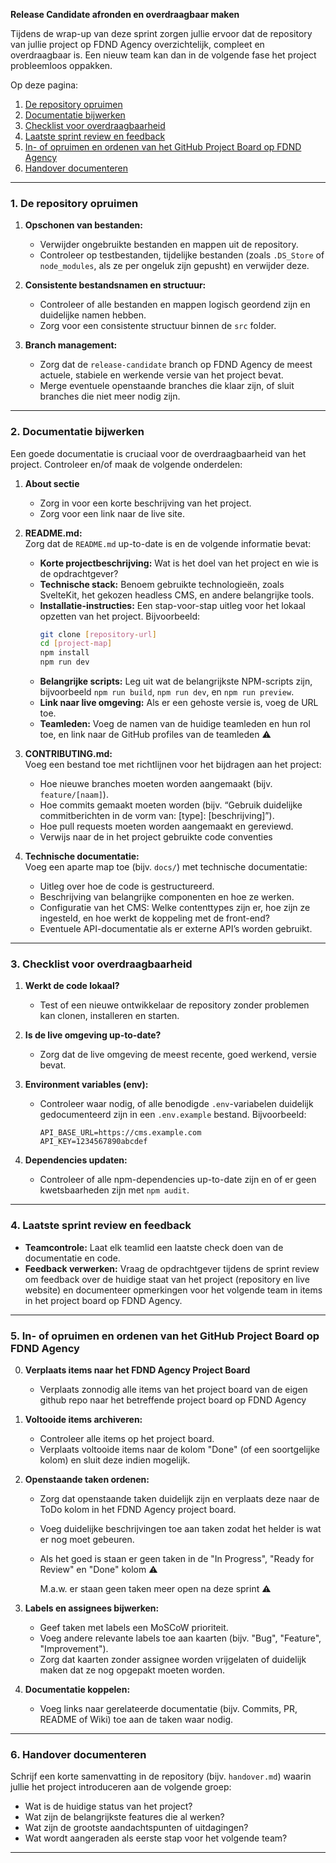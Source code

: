 **Release Candidate afronden en overdraagbaar maken**

Tijdens de wrap-up van deze sprint zorgen jullie ervoor dat de repository van jullie project op FDND Agency overzichtelijk, compleet en overdraagbaar is. Een nieuw team kan dan in de volgende fase het project probleemloos oppakken.

Op deze pagina:
1. [De repository opruimen](https://github.com/fdnd-task/release-candidate/blob/main/docs/release-candidate-oplevering.md#1-de-repository-opruimen)
2. [Documentatie bijwerken](https://github.com/fdnd-task/release-candidate/blob/main/docs/release-candidate-oplevering.md#2-documentatie-bijwerken)
3. [Checklist voor overdraagbaarheid](https://github.com/fdnd-task/release-candidate/blob/main/docs/release-candidate-oplevering.md#3-checklist-voor-overdraagbaarheid)
4. [Laatste sprint review en feedback](https://github.com/fdnd-task/release-candidate/blob/main/docs/release-candidate-oplevering.md#4-laatste-sprint-review-en-feedback)
5. [In- of opruimen en ordenen van het GitHub Project Board op FDND Agency](https://github.com/fdnd-task/release-candidate/blob/main/docs/release-candidate-oplevering.md#5-in--of-opruimen-en-ordenen-van-het-github-project-board-op-fdnd-agency)
6. [Handover documenteren](https://github.com/fdnd-task/release-candidate/blob/main/docs/release-candidate-oplevering.md#6-handover-documenteren)

---

### 1. **De repository opruimen**

1. **Opschonen van bestanden:**  
   - Verwijder ongebruikte bestanden en mappen uit de repository.
   - Controleer op testbestanden, tijdelijke bestanden (zoals `.DS_Store` of `node_modules`, als ze per ongeluk zijn gepusht) en verwijder deze.

2. **Consistente bestandsnamen en structuur:**  
   - Controleer of alle bestanden en mappen logisch geordend zijn en duidelijke namen hebben.
   - Zorg voor een consistente structuur binnen de `src` folder.

3. **Branch management:**  
   - Zorg dat de `release-candidate` branch op FDND Agency de meest actuele, stabiele en werkende versie van het project bevat.
   - Merge eventuele openstaande branches die klaar zijn, of sluit branches die niet meer nodig zijn.

---

### 2. **Documentatie bijwerken**

Een goede documentatie is cruciaal voor de overdraagbaarheid van het project. Controleer en/of maak de volgende onderdelen:

1. **About sectie** 
   - Zorg in voor een korte beschrijving van het project.
   - Zorg voor een link naar de live site.


2. **README.md:**  
   Zorg dat de `README.md` up-to-date is en de volgende informatie bevat:
   - **Korte projectbeschrijving:** Wat is het doel van het project en wie is de opdrachtgever?
   - **Technische stack:** Benoem gebruikte technologieën, zoals SvelteKit, het gekozen headless CMS, en andere belangrijke tools.
   - **Installatie-instructies:** Een stap-voor-stap uitleg voor het lokaal opzetten van het project. Bijvoorbeeld:
     ```bash
     git clone [repository-url]
     cd [project-map]
     npm install
     npm run dev
     ```
   - **Belangrijke scripts:** Leg uit wat de belangrijkste NPM-scripts zijn, bijvoorbeeld `npm run build`, `npm run dev`, en `npm run preview`.
   - **Link naar live omgeving:** Als er een gehoste versie is, voeg de URL toe.
   - **Teamleden:** Voeg de namen van de huidige teamleden en hun rol toe, en link naar de GitHub profiles van de teamleden ⚠️ 

3. **CONTRIBUTING.md:**  
   Voeg een bestand toe met richtlijnen voor het bijdragen aan het project:
   - Hoe nieuwe branches moeten worden aangemaakt (bijv. `feature/[naam]`).
   - Hoe commits gemaakt moeten worden (bijv. “Gebruik duidelijke commitberichten in de vorm van: [type]: [beschrijving]”).
   - Hoe pull requests moeten worden aangemaakt en gereviewd.
   - Verwijs naar de in het project gebruikte code conventies 

4. **Technische documentatie:**  
   Voeg een aparte map toe (bijv. `docs/`) met technische documentatie:
   - Uitleg over hoe de code is gestructureerd.
   - Beschrijving van belangrijke componenten en hoe ze werken.
   - Configuratie van het CMS: Welke contenttypes zijn er, hoe zijn ze ingesteld, en hoe werkt de koppeling met de front-end?
   - Eventuele API-documentatie als er externe API’s worden gebruikt.

---

### 3. **Checklist voor overdraagbaarheid**

1. **Werkt de code lokaal?**  
   - Test of een nieuwe ontwikkelaar de repository zonder problemen kan clonen, installeren en starten.

2. **Is de live omgeving up-to-date?**  
   - Zorg dat de live omgeving de meest recente, goed werkend, versie bevat.

3. **Environment variables (env):**  
   - Controleer waar nodig, of alle benodigde `.env`-variabelen duidelijk gedocumenteerd zijn in een `.env.example` bestand. Bijvoorbeeld:
     ```
     API_BASE_URL=https://cms.example.com
     API_KEY=1234567890abcdef
     ```
4. **Dependencies updaten:**  
   - Controleer of alle npm-dependencies up-to-date zijn en of er geen kwetsbaarheden zijn met `npm audit`.

---

### 4. **Laatste sprint review en feedback**

- **Teamcontrole:** Laat elk teamlid een laatste check doen van de documentatie en code.
- **Feedback verwerken:** Vraag de opdrachtgever tijdens de sprint review om feedback over de huidige staat van het project (repository en live website) en documenteer opmerkingen voor het volgende team in items in het project board op FDND Agency.

---

### 5. **In- of opruimen en ordenen van het GitHub Project Board op FDND Agency**

0. **Verplaats items naar het FDND Agency Project Board**
   - Verplaats zonnodig alle items van het project board van de eigen github repo naar het betreffende project board op FDND Agency 

1. **Voltooide items archiveren:**  
   - Controleer alle items op het project board.
   - Verplaats voltooide items naar de kolom "Done" (of een soortgelijke kolom) en sluit deze indien mogelijk. 

2. **Openstaande taken ordenen:**  
   - Zorg dat openstaande taken duidelijk zijn en verplaats deze naar de ToDo kolom in het FDND Agency project board.
   - Voeg duidelijke beschrijvingen toe aan taken zodat het helder is wat er nog moet gebeuren.
   - Als het goed is staan er geen taken in de "In Progress", "Ready for Review" en "Done" kolom ⚠️
     
     M.a.w. er staan geen taken meer open na deze sprint ⚠️

3. **Labels en assignees bijwerken:** 
   - Geef taken met labels een MoSCoW prioriteit.
   - Voeg andere relevante labels toe aan kaarten (bijv. "Bug", "Feature", "Improvement").
   - Zorg dat kaarten zonder assignee worden vrijgelaten of duidelijk maken dat ze nog opgepakt moeten worden.
  

4. **Documentatie koppelen:**  
   - Voeg links naar gerelateerde documentatie (bijv. Commits, PR, README of Wiki) toe aan de taken waar nodig.

---

### 6. **Handover documenteren**

Schrijf een korte samenvatting in de repository (bijv. `handover.md`) waarin jullie het project introduceren aan de volgende groep:
- Wat is de huidige status van het project?
- Wat zijn de belangrijkste features die al werken?
- Wat zijn de grootste aandachtspunten of uitdagingen?
- Wat wordt aangeraden als eerste stap voor het volgende team?

---

